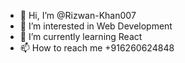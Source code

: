 - 👋 Hi, I’m @Rizwan-Khan007
- 👀 I’m interested in Web Development
- 🌱 I’m currently learning React
- 📫 How to reach me +916260624848

<!---
Rizwan-Khan007/Rizwan-Khan007 is a ✨ special ✨ repository because its `README.md` (this file) appears on your GitHub profile.
You can click the Preview link to take a look at your changes.
--->
